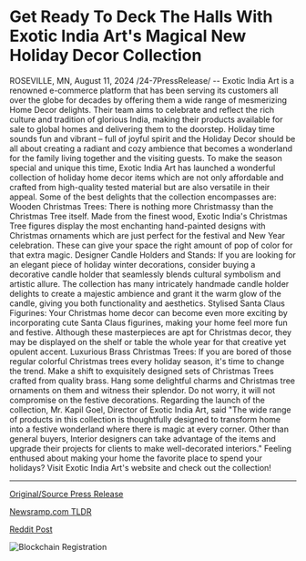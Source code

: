 # Get Ready To Deck The Halls With Exotic India Art's Magical New Holiday Decor Collection

ROSEVILLE, MN, August 11, 2024 /24-7PressRelease/ -- Exotic India Art is a renowned e-commerce platform that has been serving its customers all over the globe for decades by offering them a wide range of mesmerizing Home Decor delights. Their team aims to celebrate and reflect the rich culture and tradition of glorious India, making their products available for sale to global homes and delivering them to the doorstep.   Holiday time sounds fun and vibrant – full of joyful spirit and the Holiday Decor should be all about creating a radiant and cozy ambience that becomes a wonderland for the family living together and the visiting guests. To make the season special and unique this time, Exotic India Art has launched a wonderful collection of holiday home decor items which are not only affordable and crafted from high-quality tested material but are also versatile in their appeal. Some of the best delights that the collection encompasses are:  Wooden Christmas Trees: There is nothing more Christmassy than the Christmas Tree itself. Made from the finest wood, Exotic India's Christmas Tree figures display the most enchanting hand-painted designs with Christmas ornaments which are just perfect for the festival and New Year celebration. These can give your space the right amount of pop of color for that extra magic.  Designer Candle Holders and Stands: If you are looking for an elegant piece of holiday winter decorations, consider buying a decorative candle holder that seamlessly blends cultural symbolism and artistic allure. The collection has many intricately handmade candle holder delights to create a majestic ambience and grant it the warm glow of the candle, giving you both functionality and aesthetics.  Stylised Santa Claus Figurines: Your Christmas home decor can become even more exciting by incorporating cute Santa Claus figurines, making your home feel more fun and festive. Although these masterpieces are apt for Christmas decor, they may be displayed on the shelf or table the whole year for that creative yet opulent accent.  Luxurious Brass Christmas Trees: If you are bored of those regular colorful Christmas trees every holiday season, it's time to change the trend. Make a shift to exquisitely designed sets of Christmas Trees crafted from quality brass. Hang some delightful charms and Christmas tree ornaments on them and witness their splendor. Do not worry, it will not compromise on the festive decorations.  Regarding the launch of the collection, Mr. Kapil Goel, Director of Exotic India Art, said "The wide range of products in this collection is thoughtfully designed to transform home into a festive wonderland where there is magic at every corner. Other than general buyers, Interior designers can take advantage of the items and upgrade their projects for clients to make well-decorated interiors."  Feeling enthused about making your home the favorite place to spend your holidays? Visit Exotic India Art's website and check out the collection! 

---

[Original/Source Press Release](https://www.24-7pressrelease.com/press-release/513284/get-ready-to-deck-the-halls-with-exotic-india-arts-magical-new-holiday-decor-collection)
                    

[Newsramp.com TLDR](None) 



[Reddit Post](https://www.reddit.com/r/Lifestyle_Culture/comments/1eq7awm/exotic_india_art_launches_mesmerizing_holiday/) 



![Blockchain Registration](https://cdn.newsramp.app/24-7PressRelease/qrcode/248/11/filelaQ2.webp)